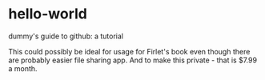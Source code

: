 # hello-world
dummy's guide to github: a tutorial

This could possibly be ideal for usage for Firlet's book even though there are probably easier file sharing app.  And to make this private - that is $7.99 a month.  
